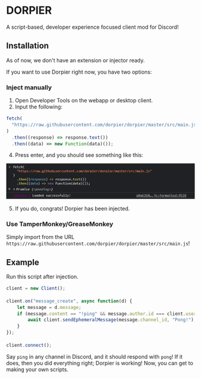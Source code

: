 # DORPIER
A script-based, developer experience focused client mod for Discord!

## Installation
As of now, we don't have an extension or injector ready.

If you want to use Dorpier right now, you have two options:

### Inject manually
1) Open Developer Tools on the webapp or desktop client.
3) Input the following:
```js
fetch(
  "https://raw.githubusercontent.com/dorpier/dorpier/master/src/main.js"
)
  .then((response) => response.text())
  .then((data) => new Function(data)());
```
4) Press enter, and you should see something like this:

![Screenshot of Developer Tools](/images/loaded.png)

5. If you do, congrats! Dorpier has been injected.

### Use TamperMonkey/GreaseMonkey
Simply import from the URL `https://raw.githubusercontent.com/dorpier/dorpier/master/src/main.js`!



## Example
Run this script after injection.
```js
client = new Client();

client.on("message_create", async function(d) {
    let message = d.message;
    if (message.content == "!ping" && message.author.id === client.user.id) {
        await client.sendEphemeralMessage(message.channel_id, "Pong!");
    }
});

client.connect();
```
Say `ping` in any channel in Discord, and it should respond with `pong`! If it does, then you did everything right; Dorpier is working! Now, you can get to making your own scripts.
